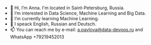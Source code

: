 - 👋 Hi, I’m Anna. I'm located in Saint-Petersburg, Russia. 
- 👀 I’m interested in Data Science, Machine Learning and Big Data.
- 🌱 I’m currently learning Machine Learning.
- 💞️ I speack English, Russian and Deutsch.
- 📫 You can reach me by e-mail: a.pavlova@data-devops.ru and WhatsApp +79219452013
